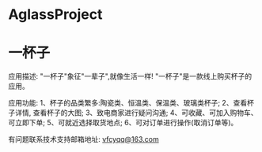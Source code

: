 # AglassProject
# 一杯子

应用描述: "一杯子"象征"一辈子",就像生活一样! "一杯子"是一款线上购买杯子的应用。

应用功能: 
      1、杯子的品类繁多:陶瓷类、恒温类、保温类、玻璃类杯子;
      2、查看杯子详情, 查看杯子的大图;
      3、致电商家进行疑问沟通;
      4、可收藏、可加入购物车、可立即下单;
      5、可就近选择取货地点;
      6、可对订单进行操作(取消订单等)。

有问题联系技术支持邮箱地址: vfcyqq@163.com
